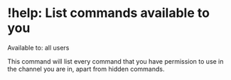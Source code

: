 # !help: List commands available to you

Available to: all users

This command will list every command that you have permission to use in the
channel you are in, apart from hidden commands.

